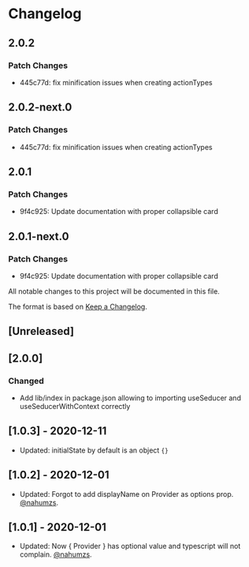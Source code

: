# Changelog

## 2.0.2

### Patch Changes

- 445c77d: fix minification issues when creating actionTypes

## 2.0.2-next.0

### Patch Changes

- 445c77d: fix minification issues when creating actionTypes

## 2.0.1

### Patch Changes

- 9f4c925: Update documentation with proper collapsible card

## 2.0.1-next.0

### Patch Changes

- 9f4c925: Update documentation with proper collapsible card

All notable changes to this project will be documented in this file.

The format is based on [Keep a Changelog](https://keepachangelog.com/en/1.0.0/).

## [Unreleased]

## [2.0.0]

### Changed

- Add lib/index in package.json allowing to importing useSeducer and useSeducerWithContext correctly

## [1.0.3] - 2020-12-11

- Updated: initialState by default is an object `{}`

## [1.0.2] - 2020-12-01

- Updated: Forgot to add displayName on Provider as options prop. [@nahumzs](https://github.com/nahumzs).

## [1.0.1] - 2020-12-01

- Updated: Now { Provider } has optional value and typescript will not complain. [@nahumzs](https://github.com/nahumzs).
